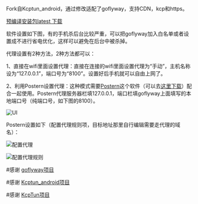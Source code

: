 Fork自Kcptun_android，通过修改适配了goflyway，支持CDN，kcp和https。

[预编译安装包latest 下载](https://github.com/koolwiki/goflyway_android/releases/latest)

软件设置如下图，有的手机杀后台比较严重，可以把goflyway加入白名单或者设置成不进行省电优化，这样可以避免在后台中被杀掉。

代理设置有2种方法，2种方法都可以：

1、直接在wifi里面设置代理：直接在连接的wifi里面设置代理为“手动”，主机名称设为“127.0.0.1”，端口号为“8100”。设置好后手机就可以自由上网了。

2、利用Postern设置代理：这种模式需要[Postern](https://play.google.com/store/apps/details?id=com.tunnelworkshop.postern&hl=zh)这个软件（可以去[这里下载](https://github.com/koolwiki/goflyway_android/raw/master/Postern-3.1.2.apk)）配合一起使用。Postern代理服务器栏填127.0.0.1，端口栏填goflyway上面填写的本地端口号（纯端口号，如下图的8100）。

![UI](https://github.com/koolwiki/goflyway_android/raw/master/UI.png "UI")

Postern设置如下（配置代理规则项，目标地址那里自行编辑需要走代理的域名）：

![配置代理](https://github.com/koolwiki/goflyway_android/raw/master/servers.jpg "配置代理")

![配置代理规则](https://github.com/koolwiki/goflyway_android/raw/master/rules.jpg "配置代理规则")

#感谢 [goflyway项目](https://github.com/coyove/goflyway)

#感谢 [Kcptun_android项目](https://github.com/shutup/Kcptun_android)

#感谢 [KcpTun项目](https://github.com/xtaci/kcptun)

